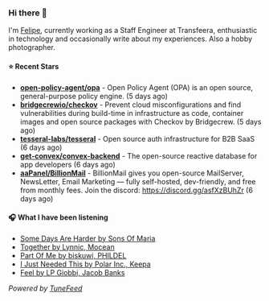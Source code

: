 ### Hi there 👋

I'm [Felipe](https://felipevm.com), currently working as a Staff Engineer at Transfeera, enthusiastic in technology and occasionally write about my experiences. Also a hobby photographer.

#### ⭐ Recent Stars
- **[open-policy-agent/opa](https://github.com/open-policy-agent/opa)** - Open Policy Agent (OPA) is an open source, general-purpose policy engine. (5 days ago)
- **[bridgecrewio/checkov](https://github.com/bridgecrewio/checkov)** - Prevent cloud misconfigurations and find vulnerabilities during build-time in infrastructure as code, container images and open source packages with Checkov by Bridgecrew. (5 days ago)
- **[tesseral-labs/tesseral](https://github.com/tesseral-labs/tesseral)** - Open source auth infrastructure for B2B SaaS (6 days ago)
- **[get-convex/convex-backend](https://github.com/get-convex/convex-backend)** - The open-source reactive database for app developers (6 days ago)
- **[aaPanel/BillionMail](https://github.com/aaPanel/BillionMail)** - BillionMail gives you open-source MailServer, NewsLetter,  Email Marketing — fully self-hosted, dev-friendly, and free from monthly fees. Join the discord: https://discord.gg/asfXzBUhZr (6 days ago)

#### 🎧 What I have been listening
- [Some Days Are Harder by Sons Of Maria](https://open.spotify.com/track/7F6w5Y66PLbicxd2qX1NT3)
- [Together by Lynnic, Mocean](https://open.spotify.com/track/5ULLQuJT4U3tJCdBitfp73)
- [Part Of Me by biskuwi, PHILDEL](https://open.spotify.com/track/1OH2vSZlCAiObaOXq45ccg)
- [I Just Needed This by Polar Inc., Keepa](https://open.spotify.com/track/13tazuEkVNXdCVXV9S6vFl)
- [Feel by LP Giobbi, Jacob Banks](https://open.spotify.com/track/5mMCnnycAkho18eZmZIDwi)

_Powered by [TuneFeed](https://tunefeed.app?ref=github.com)_
